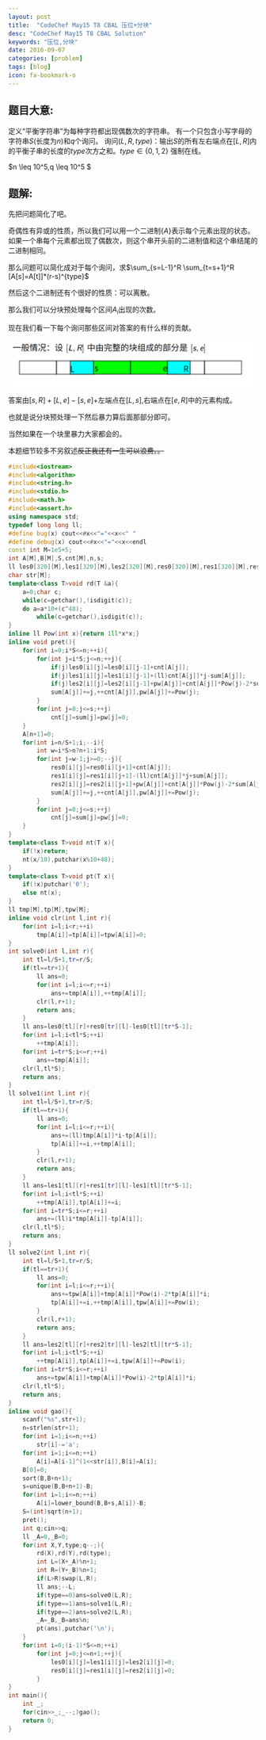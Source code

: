 ```yaml
---
layout: post
title:  "CodeChef May15 T8 CBAL 压位+分块"
desc: "CodeChef May15 T8 CBAL Solution"
keywords: "压位,分块"
date: 2016-09-07
categories: [problem]
tags: [blog]
icon: fa-bookmark-o
---
```




## 题目大意:

定义“平衡字符串”为每种字符都出现偶数次的字符串。
有一个只包含小写字母的字符串$S$(长度为$n$)和$q$个询问。
询问$(L,R,type)$：输出$S$的所有左右端点在$[L, R]$内的平衡子串的长度的$type$次方之和。$type\in \lbrace 0, 1, 2\rbrace$
强制在线。

$n \leq 10^5,q \leq 10^5 $

## 题解:

先把问题简化了吧。

奇偶性有异或的性质，所以我们可以用一个二进制$\lbrace A \rbrace$表示每个元素出现的状态。如果一个串每个元素都出现了偶数次，则这个串开头前的二进制值和这个串结尾的二进制相同。

那么问题可以简化成对于每个询问，求$\sum_{s=L-1}^R \sum_{t=s+1}^R [A[s]=A[t]]*(r-s)^{type}$

然后这个二进制还有个很好的性质：可以离散。

那么我们可以分块预处理每个区间$A_i$出现的次数。

现在我们看一下每个询问那些区间对答案的有什么样的贡献。

![由于比较懒直接扒分块大师pdf的图片](20160909分块.png)

答案由$[s,R]+[L,e]-[s,e]$+左端点在$[L,s]$,右端点在$[e,R]$中的元素构成。

也就是说分块预处理一下然后暴力算后面那部分即可。

当然如果在一个块里暴力大家都会的。

本题细节较多不另叙述~~反正我还有一生可以浪费。。~~

```cpp
#include<iostream>
#include<algorithm>
#include<string.h>
#include<stdio.h>
#include<math.h>
#include<assert.h>
using namespace std;
typedef long long ll;
#define bug(x) cout<<#x<<"="<<x<<" "
#define debug(x) cout<<#x<<"="<<x<<endl
const int M=1e5+5;
int A[M],B[M],S,cnt[M],n,s;
ll les0[320][M],les1[320][M],les2[320][M],res0[320][M],res1[320][M],res2[320][M],sum[M],pw[M];
char str[M];
template<class T>void rd(T &a){
	a=0;char c;
	while(c=getchar(),!isdigit(c));
	do a=a*10+(c^48);
		while(c=getchar(),isdigit(c));
}
inline ll Pow(int x){return 1ll*x*x;}
inline void pret(){
	for(int i=0;i*S<=n;++i){
		for(int j=i*S;j<=n;++j){
			if(j)les0[i][j]=les0[i][j-1]+cnt[A[j]];
			if(j)les1[i][j]=les1[i][j-1]+(ll)cnt[A[j]]*j-sum[A[j]];
			if(j)les2[i][j]=les2[i][j-1]+pw[A[j]]+cnt[A[j]]*Pow(j)-2*sum[A[j]]*j;
			sum[A[j]]+=j,++cnt[A[j]],pw[A[j]]+=Pow(j);
		}
		for(int j=0;j<=s;++j)
			cnt[j]=sum[j]=pw[j]=0;
	}
	A[n+1]=0;
	for(int i=n/S+1;i;--i){
		int w=i*S>n?n+1:i*S;
		for(int j=w-1;j>=0;--j){
			res0[i][j]=res0[i][j+1]+cnt[A[j]];
			res1[i][j]=res1[i][j+1]-(ll)cnt[A[j]]*j+sum[A[j]];
			res2[i][j]=res2[i][j+1]+pw[A[j]]+cnt[A[j]]*Pow(j)-2*sum[A[j]]*j;
			sum[A[j]]+=j,++cnt[A[j]],pw[A[j]]+=Pow(j);
		}
		for(int j=0;j<=s;++j)
			cnt[j]=sum[j]=pw[j]=0;
	}
}
template<class T>void nt(T x){
	if(!x)return;
	nt(x/10),putchar(x%10+48);
}
template<class T>void pt(T x){
	if(!x)putchar('0');
	else nt(x);
}
ll tmp[M],tp[M],tpw[M];
inline void clr(int l,int r){
	for(int i=l;i<r;++i)
		tmp[A[i]]=tp[A[i]]=tpw[A[i]]=0;
}
int solve0(int l,int r){
	int tl=l/S+1,tr=r/S;
	if(tl==tr+1){
		ll ans=0;
		for(int i=l;i<=r;++i)
			ans+=tmp[A[i]],++tmp[A[i]];
		clr(l,r+1);
		return ans;
	}
	ll ans=les0[tl][r]+res0[tr][l]-les0[tl][tr*S-1];
	for(int i=l;i<tl*S;++i)
		++tmp[A[i]];
	for(int i=tr*S;i<=r;++i)
		ans+=tmp[A[i]];
	clr(l,tl*S);
	return ans;
}
ll solve1(int l,int r){
	int tl=l/S+1,tr=r/S;
	if(tl==tr+1){
		ll ans=0;
		for(int i=l;i<=r;++i){
			ans+=(ll)tmp[A[i]]*i-tp[A[i]];
			tp[A[i]]+=i,++tmp[A[i]];
		}
		clr(l,r+1);
		return ans;
	}
	ll ans=les1[tl][r]+res1[tr][l]-les1[tl][tr*S-1];
	for(int i=l;i<tl*S;++i)
		++tmp[A[i]],tp[A[i]]+=i;
	for(int i=tr*S;i<=r;++i)
		ans+=(ll)i*tmp[A[i]]-tp[A[i]];
	clr(l,tl*S);
	return ans;
}
ll solve2(int l,int r){
	int tl=l/S+1,tr=r/S;
	if(tl==tr+1){
		ll ans=0;
		for(int i=l;i<=r;++i){
			ans+=tpw[A[i]]+tmp[A[i]]*Pow(i)-2*tp[A[i]]*i;
			tp[A[i]]+=i,++tmp[A[i]],tpw[A[i]]+=Pow(i);
		}
		clr(l,r+1);
		return ans;
	}
	ll ans=les2[tl][r]+res2[tr][l]-les2[tl][tr*S-1];
	for(int i=l;i<tl*S;++i)
		++tmp[A[i]],tp[A[i]]+=i,tpw[A[i]]+=Pow(i);
	for(int i=tr*S;i<=r;++i)
		ans+=tpw[A[i]]+tmp[A[i]]*Pow(i)-2*tp[A[i]]*i;
	clr(l,tl*S);
	return ans;
}
inline void gao(){
	scanf("%s",str+1);
	n=strlen(str+1);
	for(int i=1;i<=n;++i)
		str[i]-='a';
	for(int i=1;i<=n;++i)
		A[i]=A[i-1]^(1<<str[i]),B[i]=A[i];
	B[0]=0;
	sort(B,B+n+1);
	s=unique(B,B+n+1)-B;
	for(int i=1;i<=n;++i)
		A[i]=lower_bound(B,B+s,A[i])-B;
	S=(int)sqrt(n+1);
	pret();
	int q;cin>>q;
	ll _A=0,_B=0;
	for(int X,Y,type;q--;){
		rd(X),rd(Y),rd(type);
		int L=(X+_A)%n+1;
		int R=(Y+_B)%n+1;
		if(L>R)swap(L,R);
		ll ans;--L;
		if(type==0)ans=solve0(L,R);
		if(type==1)ans=solve1(L,R);
		if(type==2)ans=solve2(L,R);
		_A=_B,_B=ans%n;
		pt(ans),putchar('\n');
	}
	for(int i=0;(i-1)*S<=n;++i)
		for(int j=0;j<=n+1;++j){
			les0[i][j]=les1[i][j]=les2[i][j]=0;
			res0[i][j]=res1[i][j]=res2[i][j]=0;
		}
}
int main(){
	int _;
	for(cin>>_;_--;)gao();
	return 0;
}
```

